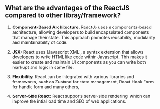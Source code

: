 ## What are the advantages of the ReactJS compared to other libray/framework?

1. **Component-Based Architecture:** ReactJs uses a components-based architecture, allowing developers to build encapsulated components that manage their state. This approach promotes reusability, modularity and maintainability of code.

2. **JSX:** React uses (Javascript XML), a syntax extension that allows developers to write HTML like code within Javascript. This makes it easier to create and maintain UI components as you can write both markupt and logic in same file.

3. **Flexibility:** React can be integrated with various libraries and frameworks, such as Zustand for state management, React Hook Form for handle form and many others, 

4. **Server-Side React:** React supports server-side rendering, which can improve the intial load time and SEO of web applications.